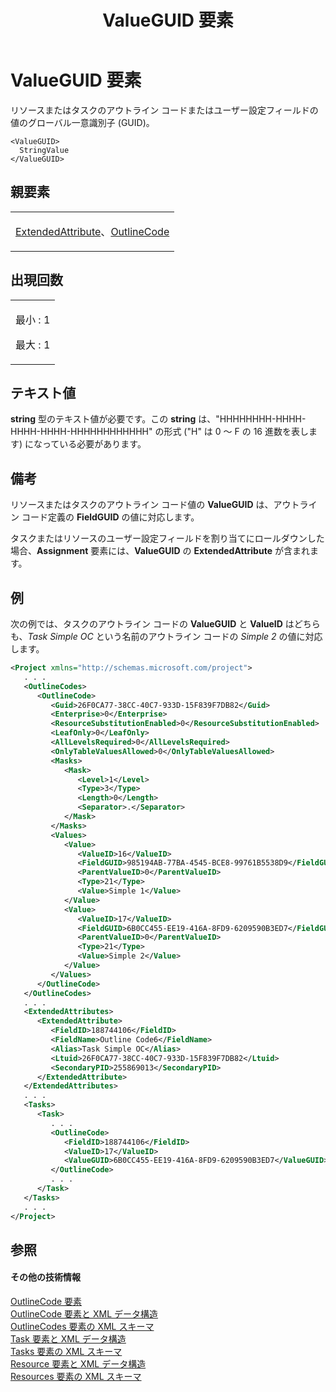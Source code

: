 ﻿---
title: ValueGUID 要素
TOCTitle: ValueGUID 要素
ms:assetid: 8478818f-6da6-431f-b4d0-d2113329a476
ms:mtpsurl: https://msdn.microsoft.com/ja-jp/library/Bb968572(v=office.12)
ms:contentKeyID: 16741168
ms.date: 06/30/2008
mtps_version: v=office.12
dev_langs:
- xml
ms.translationtype: HT
---

# ValueGUID 要素

リソースまたはタスクのアウトライン コードまたはユーザー設定フィールドの値のグローバル一意識別子 (GUID)。

    <ValueGUID>
      StringValue
    </ValueGUID>

## 親要素

<table>
<colgroup>
<col style="width: 100%" />
</colgroup>
<tbody>
<tr class="odd">
<td><p><a href="extendedattribute-element.md">ExtendedAttribute</a>、<a href="outlinecode-element.md">OutlineCode</a></p></td>
</tr>
</tbody>
</table>


## 出現回数


<table>
<colgroup>
<col style="width: 100%" />
</colgroup>
<tbody>
<tr class="odd">
<td><p>最小 : 1</p>
<p>最大 : 1</p></td>
</tr>
</tbody>
</table>


## テキスト値

**string** 型のテキスト値が必要です。この **string** は、"HHHHHHHH-HHHH-HHHH-HHHH-HHHHHHHHHHHH" の形式 ("H" は 0 ～ F の 16 進数を表します) になっている必要があります。

## 備考

リソースまたはタスクのアウトライン コード値の **ValueGUID** は、アウトライン コード定義の **FieldGUID** の値に対応します。

タスクまたはリソースのユーザー設定フィールドを割り当てにロールダウンした場合、**Assignment** 要素には、**ValueGUID** の **ExtendedAttribute** が含まれます。

## 例

次の例では、タスクのアウトライン コードの **ValueGUID** と **ValueID** はどちらも、*Task Simple OC* という名前のアウトライン コードの *Simple 2* の値に対応します。

``` xml
<Project xmlns="http://schemas.microsoft.com/project">
   . . .
   <OutlineCodes>
      <OutlineCode>
         <Guid>26F0CA77-38CC-40C7-933D-15F839F7DB82</Guid>
         <Enterprise>0</Enterprise>
         <ResourceSubstitutionEnabled>0</ResourceSubstitutionEnabled>
         <LeafOnly>0</LeafOnly>
         <AllLevelsRequired>0</AllLevelsRequired>
         <OnlyTableValuesAllowed>0</OnlyTableValuesAllowed>
         <Masks>
            <Mask>
               <Level>1</Level>
               <Type>3</Type>
               <Length>0</Length>
               <Separator>.</Separator>
            </Mask>
         </Masks>
         <Values>
            <Value>
               <ValueID>16</ValueID>
               <FieldGUID>985194AB-77BA-4545-BCE8-99761B5538D9</FieldGUID>
               <ParentValueID>0</ParentValueID>
               <Type>21</Type>
               <Value>Simple 1</Value>
            </Value>
            <Value>
               <ValueID>17</ValueID>
               <FieldGUID>6B0CC455-EE19-416A-8FD9-6209590B3ED7</FieldGUID>
               <ParentValueID>0</ParentValueID>
               <Type>21</Type>
               <Value>Simple 2</Value>
            </Value>
         </Values>
      </OutlineCode>
   </OutlineCodes>
   . . .
   <ExtendedAttributes>
      <ExtendedAttribute>
         <FieldID>188744106</FieldID>
         <FieldName>Outline Code6</FieldName>
         <Alias>Task Simple OC</Alias>
         <Ltuid>26F0CA77-38CC-40C7-933D-15F839F7DB82</Ltuid>
         <SecondaryPID>255869013</SecondaryPID>
      </ExtendedAttribute>
   </ExtendedAttributes>
   . . .
   <Tasks>
      <Task>
         . . .
         <OutlineCode>
            <FieldID>188744106</FieldID>
            <ValueID>17</ValueID>
            <ValueGUID>6B0CC455-EE19-416A-8FD9-6209590B3ED7</ValueGUID>
         </OutlineCode>
         . . .
      </Task>
   </Tasks>
   . . .
</Project>
```

## 参照

#### その他の技術情報

[OutlineCode 要素](outlinecode-element.md)  
[OutlineCode 要素と XML データ構造](outlinecode-elements-and-xml-structure.md)  
[OutlineCodes 要素の XML スキーマ](xml-schema-for-the-outlinecodes-element.md)  
[Task 要素と XML データ構造](task-elements-and-xml-structure.md)  
[Tasks 要素の XML スキーマ](xml-schema-for-the-tasks-element.md)  
[Resource 要素と XML データ構造](resource-elements-and-xml-structure.md)  
[Resources 要素の XML スキーマ](xml-schema-for-the-resources-element.md)

